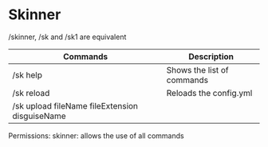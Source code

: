 # Skinner

/skinner, /sk and /sk1 are equivalent​

Commands | Description
---------|------------
/sk help | Shows the list of commands
/sk reload | Reloads the config.yml
/sk upload fileName fileExtension disguiseName <disguiseDisplayName> |
  
Permissions:
skinner: allows the use of all commands

